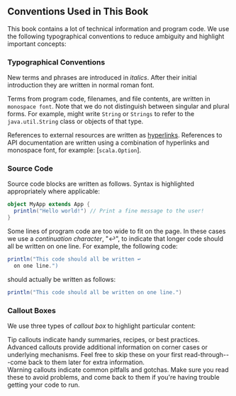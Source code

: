 ## Conventions Used in This Book

This book contains a lot of technical information and program code. We use the following typographical conventions to reduce ambiguity and highlight important concepts:

### Typographical Conventions

New terms and phrases are introduced in *italics*. After their initial introduction they are written in normal roman font.

Terms from program code, filenames, and file contents, are written in `monospace font`. Note that we do not distinguish between singular and plural forms. For example, might write `String` or `Strings` to refer to the `java.util.String` class or objects of that type.

References to external resources are written as [hyperlinks](link-underscore). References to API documentation are written using a combination of hyperlinks and monospace font, for example: [`scala.Option`].

### Source Code

Source code blocks are written as follows. Syntax is highlighted appropriately where applicable:

~~~ scala
object MyApp extends App {
  println("Hello world!") // Print a fine message to the user!
}
~~~

Some lines of program code are too wide to fit on the page. In these cases we use a *continuation character*, "↩", to indicate that longer code should all be written on one line. For example, the following code:

~~~ scala
println("This code should all be written ↩
  on one line.")
~~~

should actually be written as follows:

~~~ scala
println("This code should all be written on one line.")
~~~

### Callout Boxes

We use three types of *callout box* to highlight particular content:

<div class="callout callout-info">
Tip callouts indicate handy summaries, recipes, or best practices.
</div>

<div class="callout callout-warning">
Advanced callouts provide additional information on corner cases or underlying mechanisms. Feel free to skip these on your first read-through---come back to them later for extra information.
</div>

<div class="callout callout-danger">
Warning callouts indicate common pitfalls and gotchas. Make sure you read these to avoid problems, and come back to them if you're having trouble getting your code to run.
</div>
